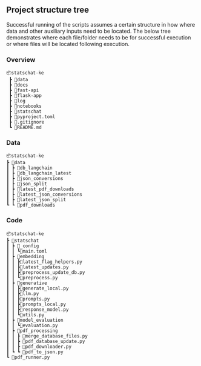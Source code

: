 ## Project structure tree
Successful running of the scripts assumes a certain structure in how where data and other auxiliary inputs need to be located. The below tree demonstrates where each file/folder needs to be for successful execution or where files will be located following execution.

### Overview
```
📦statschat-ke
 ┣ 📂data
 ┣ 📂docs
 ┣ 📂fast-api
 ┣ 📂flask-app
 ┣ 📂log
 ┣ 📂notebooks
 ┣ 📂statschat
 ┣ 📜pyproject.toml
 ┣ 📜.gitignore
 ┗ 📜README.md

```

 ### Data
 ```
📦statschat-ke
 ┣ 📂data
 ┃ ┣ 📂db_langchain
 ┃ ┣ 📂db_langchain_latest
 ┃ ┣ 📂json_conversions
 ┃ ┣ 📂json_split
 ┃ ┣ 📂latest_pdf_downloads
 ┃ ┣ 📂latest_json_conversions
 ┃ ┣ 📂latest_json_split
 ┗ ┗ 📂pdf_downloads

```

 ### Code
 ```
📦statschat-ke
 ┣ 📂statschat
 ┃ ┣ 📂_config
 ┃ ┃ ┗📜main.toml
 ┃ ┣ 📂embedding
 ┃ ┃ ┣📜latest_flag_helpers.py
 ┃ ┃ ┣📜latest_updates.py
 ┃ ┃ ┣📜preprocess_update_db.py
 ┃ ┃ ┗📜preprocess.py
 ┃ ┣ 📂generative
 ┃ ┃ ┣📜generate_local.py
 ┃ ┃ ┣📜llm.py
 ┃ ┃ ┣📜prompts.py
 ┃ ┃ ┣📜prompts_local.py
 ┃ ┃ ┣📜response_model.py
 ┃ ┃ ┗📜utils.py
 ┃ ┣ 📂model_evaluation
 ┃ ┃ ┗📜evaluation.py
 ┃ ┣ 📂pdf_processing
 ┃ ┃ ┣ 📜merge_database_files.py
 ┃ ┃ ┣ 📜pdf_database_update.py
 ┃ ┃ ┣ 📜pdf_downloader.py
 ┃ ┗ ┗ 📜pdf_to_json.py
 ┗ 📜pdf_runner.py

```
